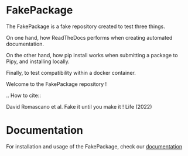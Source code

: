 # FakePackage

The FakePackage is a fake repository created to test three things.

On one hand, how ReadTheDocs performs when creating automated documentation.

On the other hand, how pip install works when submitting a package to Pipy, and installing locally.

Finally, to test compatibility within a docker container.

Welcome to the FakePackage repository !

.. How to cite::

   David Romascano et al. Fake it until you make it ! Life (2022)

Documentation
=============

For installation and usage of the FakePackage, check our [documentation]()

